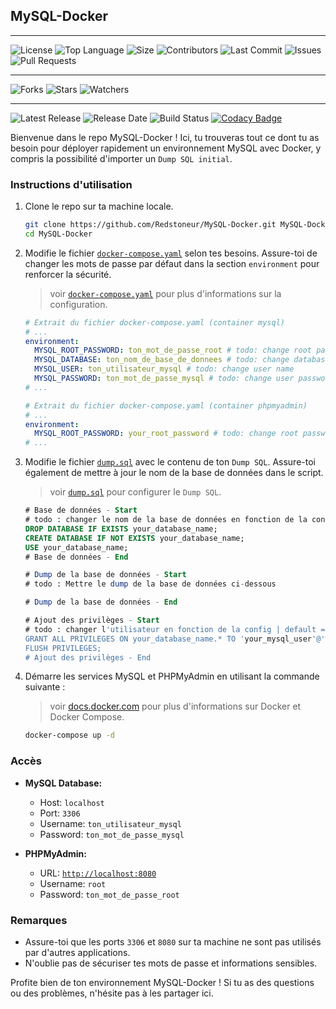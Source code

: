 ## MySQL-Docker

---

![License](https://img.shields.io/github/license/Redstoneur/MySQL-Docker)
![Top Language](https://img.shields.io/github/languages/top/Redstoneur/MySQL-Docker)
![Size](https://img.shields.io/github/repo-size/Redstoneur/MySQL-Docker)
![Contributors](https://img.shields.io/github/contributors/Redstoneur/MySQL-Docker)
![Last Commit](https://img.shields.io/github/last-commit/Redstoneur/MySQL-Docker)
![Issues](https://img.shields.io/github/issues/Redstoneur/MySQL-Docker)
![Pull Requests](https://img.shields.io/github/issues-pr/Redstoneur/MySQL-Docker)

---

![Forks](https://img.shields.io/github/forks/Redstoneur/MySQL-Docker)
![Stars](https://img.shields.io/github/stars/Redstoneur/MySQL-Docker)
![Watchers](https://img.shields.io/github/watchers/Redstoneur/MySQL-Docker)

---

![Latest Release](https://img.shields.io/github/v/release/Redstoneur/MySQL-Docker)
![Release Date](https://img.shields.io/github/release-date/Redstoneur/MySQL-Docker)
![Build Status](https://img.shields.io/github/actions/workflow/status/Redstoneur/MySQL-Docker/docker-compose-test.yml)
[![Codacy Badge](https://app.codacy.com/project/badge/Grade/ce53daf0f4d64d4eaffc2fcf810c07bf)](https://app.codacy.com/gh/Redstoneur/MySQL-Docker/dashboard?utm_source=gh&utm_medium=referral&utm_content=&utm_campaign=Badge_grade)

Bienvenue dans le repo MySQL-Docker ! Ici, tu trouveras tout ce dont tu as besoin pour déployer rapidement un
environnement MySQL avec Docker, y compris la possibilité d'importer un `Dump SQL initial`.

### Instructions d'utilisation

1. Clone le repo sur ta machine locale.

    ```bash
    git clone https://github.com/Redstoneur/MySQL-Docker.git MySQL-Docker
    cd MySQL-Docker
    ```

2. Modifie le fichier [`docker-compose.yaml`](./docker-compose.yaml) selon tes besoins. Assure-toi de changer les mots
   de passe par défaut dans la section `environment` pour renforcer la sécurité.

   > voir [`docker-compose.yaml`](./docker-compose.yaml) pour plus d'informations sur la configuration.

    ```yaml
    # Extrait du fichier docker-compose.yaml (container mysql)
    # ...
    environment:
      MYSQL_ROOT_PASSWORD: ton_mot_de_passe_root # todo: change root password
      MYSQL_DATABASE: ton_nom_de_base_de_donnees # todo: change database name
      MYSQL_USER: ton_utilisateur_mysql # todo: change user name
      MYSQL_PASSWORD: ton_mot_de_passe_mysql # todo: change user password
    # ...
    ```

    ```yaml
    # Extrait du fichier docker-compose.yaml (container phpmyadmin)
    # ...
    environment:
      MYSQL_ROOT_PASSWORD: your_root_password # todo: change root password
    # ...
    ```

3. Modifie le fichier [`dump.sql`](./dump.sql) avec le contenu de ton `Dump SQL`. Assure-toi également de mettre à jour
   le nom de la base de données dans le script.

   > voir [`dump.sql`](./dump.sql) pour configurer le `Dump SQL`.

    ```sql
    # Base de données - Start
    # todo : changer le nom de la base de données en fonction de la config | default => database: your_database_name
    DROP DATABASE IF EXISTS your_database_name;
    CREATE DATABASE IF NOT EXISTS your_database_name;
    USE your_database_name;
    # Base de données - End
    
    # Dump de la base de données - Start
    # todo : Mettre le dump de la base de données ci-dessous
    
    # Dump de la base de données - End
    
    # Ajout des privilèges - Start
    # todo : changer l'utilisateur en fonction de la config | default => user: your_mysql_user, password: your_mysql_password , database: your_database_name
    GRANT ALL PRIVILEGES ON your_database_name.* TO 'your_mysql_user'@'%' WITH GRANT OPTION;
    FLUSH PRIVILEGES;
    # Ajout des privilèges - End
    ```

4. Démarre les services MySQL et PHPMyAdmin en utilisant la commande suivante :

   > voir [docs.docker.com](https://docs.docker.com/) pour plus d'informations sur Docker et Docker Compose.

    ```bash
    docker-compose up -d
    ```

### Accès

- **MySQL Database:**
    - Host: `localhost`
    - Port: `3306`
    - Username: `ton_utilisateur_mysql`
    - Password: `ton_mot_de_passe_mysql`

- **PHPMyAdmin:**
    - URL: [`http://localhost:8080`](http://localhost:8080)
    - Username: `root`
    - Password: `ton_mot_de_passe_root`

### Remarques

- Assure-toi que les ports `3306` et `8080` sur ta machine ne sont pas utilisés par d'autres applications.
- N'oublie pas de sécuriser tes mots de passe et informations sensibles.

Profite bien de ton environnement MySQL-Docker ! Si tu as des questions ou des problèmes, n'hésite pas à les partager
ici.